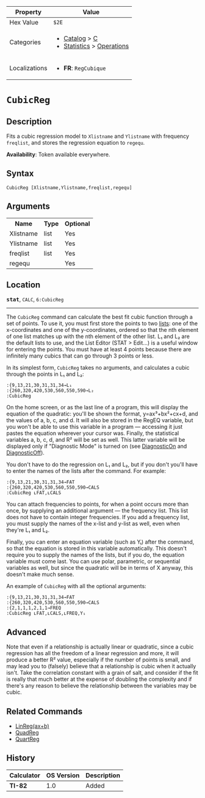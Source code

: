 | Property      | Value |
|---------------|-------|
| Hex Value     | `$2E`|
| Categories    | <ul><li>[Catalog](<../categories/Catalog.md>) > [C](<../categories/Catalog.md#C>)</li><li>[Statistics](<../categories/Statistics.md>) > [Operations](<../categories/Statistics.md#Operations>)</li></ul> |
| Localizations | <ul><li><b>FR</b>: `RegCubique `</li></ul> |

# `CubicReg `

## Description
Fits a cubic regression model to `Xlistname` and `Ylistname` with frequency `freqlist`, and stores the regression equation to `regequ`.


<b>Availability</b>: Token available everywhere.

## Syntax
`CubicReg [Xlistname,Ylistname,freqlist,regequ]`

## Arguments
<table>
<tr><th>Name</th><th>Type</th><th>Optional</th></tr>

<tr><td>Xlistname</td><td>list</td><td>Yes</td></tr>

<tr><td>Ylistname</td><td>list</td><td>Yes</td></tr>

<tr><td>freqlist</td><td>list</td><td>Yes</td></tr>

<tr><td>regequ</td><td></td><td>Yes</td></tr>

</table>

## Location
<tt><kbd><b>stat</b></kbd></tt>, `CALC`, `6:CubicReg`
<hr>

The `CubicReg` command can calculate the best fit cubic function through a set of points. To use it, you must first store the points to two [lists](/lists): one of the x-coordinates and one of the y-coordinates, ordered so that the nth element of one list matches up with the nth element of the other list. L₁ and L₂ are the default lists to use, and the List Editor (STAT > Edit…) is a useful window for entering the points. You must have at least 4 points because there are infinitely many cubics that can go through 3 points or less.

In its simplest form, `CubicReg` takes no arguments, and calculates a cubic through the points in L₁ and L₂:

```ti-basic
:{9,13,21,30,31,31,34→L₁
:{260,320,420,530,560,550,590→L₂
:CubicReg
```

On the home screen, or as the last line of a program, this will display the equation of the quadratic: you'll be shown the format, y=ax³+bx²+cx+d, and the values of a, b, c, and d. It will also be stored in the RegEQ variable, but you won't be able to use this variable in a program — accessing it just pastes the equation wherever your cursor was. Finally, the statistical variables a, b, c, d, and R² will be set as well. This latter variable will be displayed only if "Diagnostic Mode" is turned on (see [DiagnosticOn](/diagnosticon) and [DiagnosticOff](/diagnosticoff)).

You don't have to do the regression on L₁ and L₂, but if you don't you'll have to enter the names of the lists after the command. For example:

```ti-basic
:{9,13,21,30,31,31,34→FAT
:{260,320,420,530,560,550,590→CALS
:CubicReg ʟFAT,ʟCALS
```

You can attach frequencies to points, for when a point occurs more than once, by supplying an additional argument — the frequency list. This list does not have to contain integer frequencies. If you add a frequency list, you must supply the names of the x-list and y-list as well, even when they're L₁ and L₂.

Finally, you can enter an equation variable (such as Y₁) after the command, so that the equation is stored in this variable automatically. This doesn't require you to supply the names of the lists, but if you do, the equation variable must come last. You can use polar, parametric, or sequential variables as well, but since the quadratic will be in terms of X anyway, this doesn't make much sense.

An example of `CubicReg` with all the optional arguments:

```ti-basic
:{9,13,21,30,31,31,34→FAT
:{260,320,420,530,560,550,590→CALS
:{2,1,1,1,2,1,1→FREQ
:CubicReg ʟFAT,ʟCALS,ʟFREQ,Y₁
```

## Advanced

Note that even if a relationship is actually linear or quadratic, since a cubic regression has all the freedom of a linear regression and more, it will produce a better R² value, especially if the number of points is small, and may lead you to (falsely) believe that a relationship is cubic when it actually isn't. Take the correlation constant with a grain of salt, and consider if the fit is really that much better at the expense of doubling the complexity and if there's any reason to believe the relationship between the variables may be cubic.

## Related Commands

*   [LinReg(ax+b)](/linreg-ax-b)
*   [QuadReg](/quadreg)
*   [QuartReg](/quartreg)

## History
| Calculator | OS Version | Description |
|------------|------------|-------------|
| <b>TI-82</b> | 1.0 | Added |


